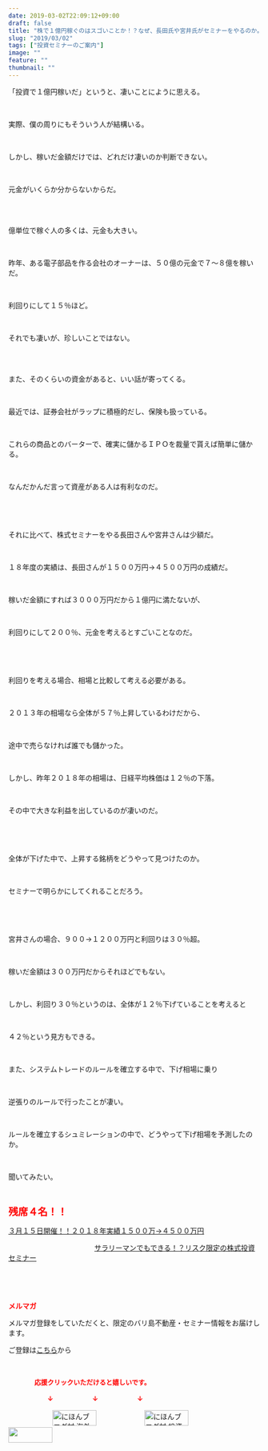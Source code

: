 ```yaml
---
date: 2019-03-02T22:09:12+09:00
draft: false
title: "株で１億円稼ぐのはスゴいことか！？なぜ、長田氏や宮井氏がセミナーをやるのか。"
slug: "2019/03/02"
tags: ["投資セミナーのご案内"]
image: ""
feature: ""
thumbnail: ""
---
```

<p>「投資で１億円稼いだ」というと、凄いことにように思える。</p><p> </p><p>実際、僕の周りにもそういう人が結構いる。</p><p> </p><p>しかし、稼いだ金額だけでは、どれだけ凄いのか判断できない。</p><p> </p><p>元金がいくらか分からないからだ。</p><p> </p><p><br/>億単位で稼ぐ人の多くは、元金も大きい。</p><p> </p><p>昨年、ある電子部品を作る会社のオーナーは、５０億の元金で７～８億を稼いだ。</p><p> </p><p>利回りにして１５％ほど。</p><p> </p><p>それでも凄いが、珍しいことではない。</p><p> </p><p><br/>また、そのくらいの資金があると、いい話が寄ってくる。</p><p> </p><p>最近では、証券会社がラップに積極的だし、保険も扱っている。</p><p> </p><p>これらの商品とのバーターで、確実に儲かるＩＰＯを裁量で貰えば簡単に儲かる。</p><p> </p><p>なんだかんだ言って資産がある人は有利なのだ。</p><p> </p><p> </p><p>それに比べて、株式セミナーをやる長田さんや宮井さんは少額だ。</p><p> </p><p>１８年度の実績は、長田さんが１５００万円→４５００万円の成績だ。</p><p> </p><p>稼いだ金額にすれば３０００万円だから１億円に満たないが、</p><p> </p><p>利回りにして２００％、元金を考えるとすごいことなのだ。</p><p> </p><p> </p><p>利回りを考える場合、相場と比較して考える必要がある。</p><p> </p><p>２０１３年の相場なら全体が５７％上昇しているわけだから、</p><p> </p><p>途中で売らなければ誰でも儲かった。</p><p> </p><p>しかし、昨年２０１８年の相場は、日経平均株価は１２％の下落。</p><p> </p><p>その中で大きな利益を出しているのが凄いのだ。</p><p> </p><p> </p><p>全体が下げた中で、上昇する銘柄をどうやって見つけたのか。</p><p> </p><p>セミナーで明らかにしてくれることだろう。</p><p> </p><p> </p><p>宮井さんの場合、９００→１２００万円と利回りは３０％超。</p><p> </p><p>稼いだ金額は３００万円だからそれほどでもない。</p><p> </p><p>しかし、利回り３０％というのは、全体が１２％下げていることを考えると</p><p> </p><p>４２％という見方もできる。</p><p> </p><p>また、システムトレードのルールを確立する中で、下げ相場に乗り</p><p> </p><p>逆張りのルールで行ったことが凄い。</p><p> </p><p>ルールを確立するシュミレーションの中で、どうやって下げ相場を予測したのか。</p><p> </p><p>聞いてみたい。</p><p> </p><p><span style="font-size: 1.4em;"><span style="font-weight: bold;"><span style="color: rgb(255, 0, 0);">残席４名！！</span></span></span></p><p><a href="entry-12439962299.html" target="_blank">３月１５日開催！！</a><a href="entry-12439962299.html" target="_blank">２０１８年実績１５００万→４５００万円</a>           </p><p>　　　　　　　　　　　　 <a href="entry-12439962299.html" target="_blank">サラリーマンでもできる！？リスク限定の株式投資セミナー</a></p><p> </p><p> </p><p><span style="font-weight: bold;"><span style="color: rgb(255, 0, 0);">メルマガ</span></span></p><p>メルマガ登録をしていただくと、限定のバリ島不動産・セミナー情報をお届けします。</p><p>ご登録は<a href="f9eeVI" target="_blank">こちら</a>から</p><p style="text-align: center;"> </p><p><font color="#ff0000" size="2"><strong>　　　　応援クリックいただけると嬉しいです。</strong></font></p><p><font color="#ff0000" size="2"><strong>　　　　　　↓　　　　　　↓　　　　　　↓</strong></font></p><p><a href="ranking.html?p_cid=01260127" id="&amp;blogmura_banner"><img alt="にほんブログ村 海外生活ブログ バリ島情報へ" border="0" height="31" src="data:image/svg+xml;charset=utf-8,%3Csvg%20xmlns%3D%22http%3A%2F%2Fwww.w3.org%2F2000%2Fsvg%22%20title%3D%22Placeholder%20for%20Images%22%20role%3D%22presentation%22%20viewBox%3D%220%200%2088%2031%22%20%2F%3E" width="88" data-src="//overseas.blogmura.com/bali/img/bali88_31.gif" style="aspect-ratio: auto 88 / 31;"/><noscript><img alt="にほんブログ村 海外生活ブログ バリ島情報へ" border="0" height="31" src="//overseas.blogmura.com/bali/img/bali88_31.gif" width="88"></noscript></a>  <a href="ranking.html?p_cid=01260127" id="&amp;blogmura_banner"><img alt="にほんブログ村 投資ブログ 不動産投資へ" border="0" height="31" src="data:image/svg+xml;charset=utf-8,%3Csvg%20xmlns%3D%22http%3A%2F%2Fwww.w3.org%2F2000%2Fsvg%22%20title%3D%22Placeholder%20for%20Images%22%20role%3D%22presentation%22%20viewBox%3D%220%200%2088%2031%22%20%2F%3E" width="88" data-src="//investment.blogmura.com/hudousantoushi/img/hudousantoushi88_31.gif" style="aspect-ratio: auto 88 / 31;"/><noscript><img alt="にほんブログ村 投資ブログ 不動産投資へ" border="0" height="31" src="//investment.blogmura.com/hudousantoushi/img/hudousantoushi88_31.gif" width="88"></noscript></a> <a href="link.php?1804582" title="人気ブログランキングへ"><img border="0" height="31" src="data:image/svg+xml;charset=utf-8,%3Csvg%20xmlns%3D%22http%3A%2F%2Fwww.w3.org%2F2000%2Fsvg%22%20title%3D%22Placeholder%20for%20Images%22%20role%3D%22presentation%22%20viewBox%3D%220%200%2088%2031%22%20%2F%3E" width="88" data-src="https://blog.with2.net/img/banner/banner_22.gif" style="aspect-ratio: auto 88 / 31;"/><noscript><img border="0" height="31" src="https://blog.with2.net/img/banner/banner_22.gif" width="88"></noscript></a></p><p> </p>

